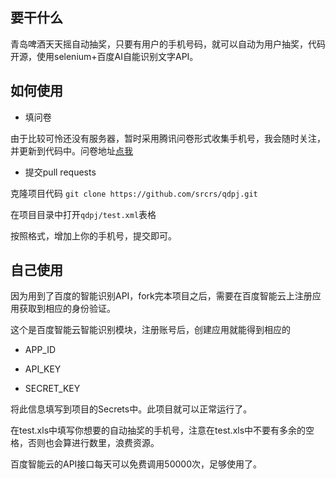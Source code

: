 ## 要干什么

青岛啤酒天天摇自动抽奖，只要有用户的手机号码，就可以自动为用户抽奖，代码开源，使用selenium+百度AI自能识别文字API。

## 如何使用

+ 填问卷

由于比较可怜还没有服务器，暂时采用腾讯问卷形式收集手机号，我会随时关注，并更新到代码中。问卷地址[点我](https://wj.qq.com/s2/5724869/f047/)

+ 提交pull requests

克隆项目代码 `git clone https://github.com/srcrs/qdpj.git`

在项目目录中打开`qdpj/test.xml`表格

按照格式，增加上你的手机号，提交即可。

## 自己使用

因为用到了百度的智能识别API，fork完本项目之后，需要在百度智能云上注册应用获取到相应的身份验证。

这个是百度智能云智能识别模块，注册账号后，创建应用就能得到相应的

+  APP_ID

+  API_KEY

+ SECRET_KEY

将此信息填写到项目的Secrets中。此项目就可以正常运行了。

在test.xls中填写你想要的自动抽奖的手机号，注意在test.xls中不要有多余的空格，否则也会算进行数里，浪费资源。

百度智能云的API接口每天可以免费调用50000次，足够使用了。